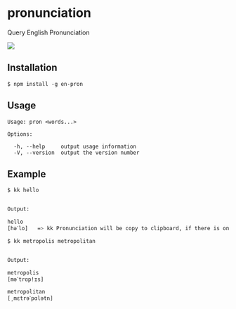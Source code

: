 # pronunciation

Query English Pronunciation

[![][npm-img]][npm-url]

## Installation

```
$ npm install -g en-pron
```

## Usage

```
Usage: pron <words...>

Options:

  -h, --help     output usage information
  -V, --version  output the version number
```

## Example

```bash
$ kk hello


Output:

hello
[həˋlo]   => kk Pronunciation will be copy to clipboard, if there is only one
```

```bash
$ kk metropolis metropolitan


Output:

metropolis
[məˋtrɑp!ɪs]

metropolitan
[͵mɛtrəˋpɑlətn]
```

[npm-url]: https://nodei.co/npm/en-pron
[npm-img]: https://nodei.co/npm/en-pron.png
